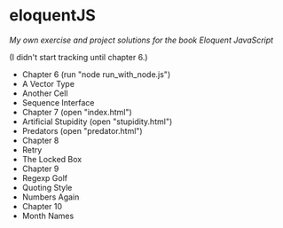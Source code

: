 # eloquentJS

*My own exercise and project solutions for the book Eloquent JavaScript*

(I didn't start tracking until chapter 6.)

- Chapter 6 (run "node run_with_node.js")
 - A Vector Type
 - Another Cell
 - Sequence Interface
- Chapter 7 (open "index.html")
 - Artificial Stupidity (open "stupidity.html")
 - Predators (open "predator.html")
- Chapter 8
 - Retry
 - The Locked Box
- Chapter 9
 - Regexp Golf
 - Quoting Style
 - Numbers Again
- Chapter 10
 - Month Names
 